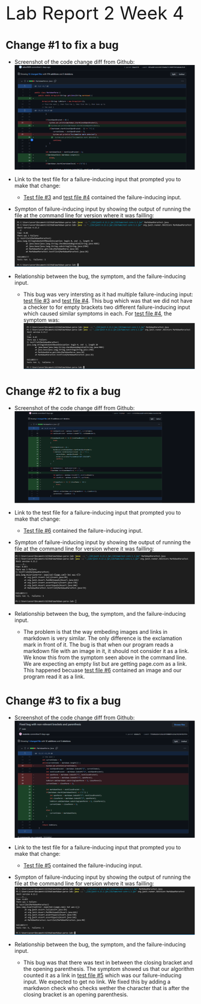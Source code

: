 <font size="12"> Lab Report 2 Week 4</font>

# Change #1 to fix a bug

* Screenshot of the code change diff from Github: ![Image](ss4lab1.PNG)

* Link to the test file for a failure-inducing input that prompted you to make that change:
  * [Test file #3](test-file3.md) and [test file #4](test-file4.md) contained the failure-inducing input. 

* Sympton of failure-inducing input by showing the output of running the file at the command line for version where it was failling: ![Image](ss4lab2.PNG)

* Relationship between the bug, the symptom, and the failure-inducing input.
  * This bug was very intersting as it had multiple failure-inducing input: [test file #3](test-file3.md) and  [test file #4](test-file4.md). This bug which was that we did not have a checker to for empty brackets two different failure-inducing input which caused similar symptoms in each. For [test file #4](test-file4.md), the symptom was: ![Image](ss4Lab3.PNG)

# Change #2 to fix a bug

* Screenshot of the code change diff from Github: ![Image](ss4Lab4.PNG)

* Link to the test file for a failure-inducing input that prompted you to make that change:
  * [Test file #6](test-file6.md) contained the failure-inducing input. 

* Sympton of failure-inducing input by showing the output of running the file at the command line for version where it was failling: ![Image](ss4Lab5.PNG)

* Relationship between the bug, the symptom, and the failure-inducing input.
  * The problem is that the way embeding images and links in markdown is very similar. The only difference is the exclamation mark in front of it. The bug is that when our program reads a markdown file with an image in it, it should not consider it as a link. We know this from the symptom seen above in the command line. We are expecting an empty list but are getting page.com as a link. This happened becuase [test file #6](test-file6.md) contained an image and our program read it as a link.


# Change #3 to fix a bug

* Screenshot of the code change diff from Github: ![Image](ss4Lab8.PNG)

* Link to the test file for a failure-inducing input that prompted you to make that change:
  * [Test file #5](test-file5.md) contained the failure-inducing input. 

* Sympton of failure-inducing input by showing the output of running the file at the command line for version where it was failling: ![Image](ss4Lab7.PNG)

* Relationship between the bug, the symptom, and the failure-inducing input.
  * This bug was that there was text in between the closing bracket and the opening parenthesis. The symptom showed us that our algorithm counted it as a link in [test file #5](test-file5.md) which was our failure-inducing input. We expected to get no link. We fixed this by adding a markdwon check who checks wether the character that is after the closing bracket is an opening parenthesis.
